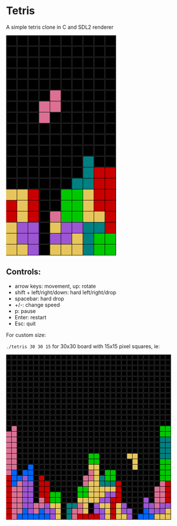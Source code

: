 # Tetris
A simple tetris clone in C and SDL2 renderer

![alt text](sc1.png)

## Controls:
* arrow keys: movement, up: rotate
* shift + left/right/down: hard left/right/drop 
* spacebar: hard drop
* +/-: change speed
* p: pause
* Enter: restart
* Esc: quit

For custom size:

`./tetris 30 30 15` 
for 30x30 board with 15x15 pixel squares, ie:

![alt text](sc2.png)
